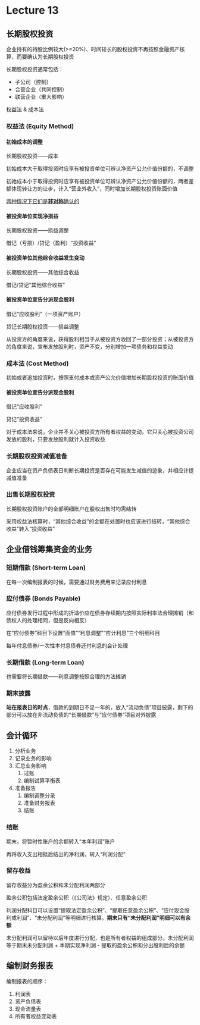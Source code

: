 # Lecture 13

## 长期股权投资

企业持有的持股比例较大(>=20%)、时间较长的股权投资不再按照金融资产核算，而要确认为长期股权投资

长期股权投资通常包括：

- 子公司（控制）
- 合营企业（共同控制）
- 联营企业（重大影响）

权益法 & 成本法

### 权益法 (Equity Method)

#### 初始成本的调整

长期股权投资——成本

初始成本大于取得投资时应享有被投资单位可辨认净资产公允价值份额的，不调整

初始成本小于取得投资时应享有被投资单位可辨认净资产公允价值份额的，两者差额体现转让方的让步，计入“营业外收入”，同时增加长期股权投资账面价值

<u>两种情况下它们是**非对称**确认的</u>

#### 被投资单位实现净损益

长期股权投资——损益调整

借记（亏损）/贷记（盈利）“投资收益”

#### 被投资单位其他综合收益发生变动

长期股权投资——其他综合收益

借记/贷记“其他综合收益”

#### 被投资单位宣告分派现金股利

借记“应收股利”（一项资产账户）

贷记长期股权投资——损益调整

从投资方的角度来说，获得股利相当于从被投资方收回了一部分投资；从被投资方的角度来说，宣布发放股利时，资产不变，分别增加一项债务和权益变动

### 成本法 (Cost Method)

初始或者追加投资时，按照支付成本或资产公允价值增加长期股权投资的账面价值

#### 被投资单位宣告分派现金股利

借记“应收股利”

贷记“投资收益”

对于成本法来说，企业并不关心被投资方所有者权益的变动，它只关心被投资公司发放的股利，只要发放股利就计入投资收益

### 长期股权投资减值准备

企业应当在资产负债表日判断长期投资是否存在可能发生减值的迹象，并相应计提减值准备

### 出售长期股权投资

长期股权投资账户的全部明细账户在股权出售时均需结转

采用权益法核算时，“其他综合收益”的金额在处置时也应该进行结转，“其他综合收益”转入“投资收益”

## 企业借钱筹集资金的业务

### 短期借款 (Short-term Loan)

在每一次编制报表的时候，需要通过财务费用来记录应付利息

### 应付债券 (Bonds Payable)

应付债券发行过程中形成的折溢价应在债券存续期内按照实际利率法合理摊销（和债权人的处理相同，但是反向相反）

在“应付债券”科目下设置“面值”“利息调整”“应计利息”三个明细科目

每年付息债券/一次性本付息债券还付利息的会计处理

### 长期借款 (Long-term Loan)

也需要将长期借款——利息调整按照合理的方法摊销

### 期末披露

**站在报表日的时点**，借款的到期日不足一年的，放入“流动负债”项目披露，剩下的部分可以放在非流动负债的“长期借款”与“应付债券”项目对外披露

## 会计循环

1. 分析业务
2. 记录业务的影响
3. 汇总业务影响
   1. 过账
   2. 编制试算平衡表
4. 准备报告
   1. 编制调整分录
   2. 准备财务报表
   3. 结账

### 结账

期末，将暂时性账户的余额转入“本年利润”账户

再将收入支出相抵后结出的净利润，转入“利润分配”

### 留存收益

留存收益分为盈余公积和未分配利润两部分

盈余公积包括法定盈余公积（《公司法》规定）、任意盈余公积

利润分配科目可以设置“提取法定盈余公积”、“提取任意盈余公积”、“应付现金股利或利润”、“未分配利润”等明细进行核算。**期末只有“未分配利润”明细可以有余额**

未分配利润可以留待以后年度进行分配，也是所有者权益的组成部分。未分配利润等于期末未分配利润 + 本期实现净利润 - 提取的盈余公积和分出股利后的余额

## 编制财务报表

编制报表的顺序：

1. 利润表
2. 资产负债表
3. 现金流量表
4. 所有者权益变动表
